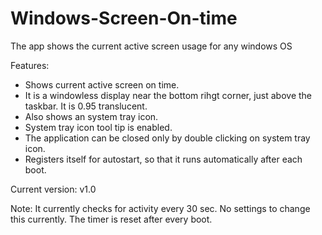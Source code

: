 # Windows-Screen-On-time
The app shows the current active screen usage for any windows OS

Features:
* Shows current active screen on time.
* It is a windowless display near the bottom rihgt corner, just above the taskbar. It is 0.95 translucent.
* Also shows an system tray icon.
* System tray icon tool tip is enabled.
* The application can be closed only by double clicking on system tray icon.
* Registers itself for autostart, so that it runs automatically after each boot.

Current version: v1.0

Note:
It currently checks for activity every 30 sec. No settings to change this currently.
The timer is reset after every boot.
